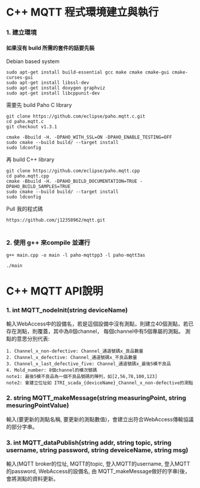 # C++ MQTT 程式環境建立與執行

### 1. 建立環境

#### 如果沒有 build 所需的套件的話要先裝
Debian based system
```
sudo apt-get install build-essential gcc make cmake cmake-gui cmake-curses-gui
sudo apt-get install libssl-dev
sudo apt-get install doxygen graphviz
sudo apt-get install libcppunit-dev
```

需要先 build Paho C library
```
git clone https://github.com/eclipse/paho.mqtt.c.git
cd paho.mqtt.c
git checkout v1.3.1

cmake -Bbuild -H. -DPAHO_WITH_SSL=ON -DPAHO_ENABLE_TESTING=OFF
sudo cmake --build build/ --target install
sudo ldconfig
```

再 build C++ library
```
git clone https://github.com/eclipse/paho.mqtt.cpp
cd paho.mqtt.cpp
cmake -Bbuild -H. -DPAHO_BUILD_DOCUMENTATION=TRUE -DPAHO_BUILD_SAMPLES=TRUE
sudo cmake --build build/ --target install
sudo ldconfig
```

Pull 我的程式碼
```
https://github.com/j12358962/mqtt.git
```

#
### 2. 使用 g++ 來compile 並運行
```
g++ main.cpp -o main -l paho-mqttpp3 -l paho-mqtt3as

./main
```

# C++ MQTT API說明


### 1. int MQTT_nodeInit(string deviceName)

輸入WebAccess中的設備名，若是這個設備中沒有測點，則建立40個測點，若已存在測點，則覆蓋，其中為8個channel， 每個channel中有5個專屬的測點。
測點的意思分別代表:
```
1. Channel_x_non-defective: Channel_通道號碼x_良品數量
2. Channel_x_defective: Channel_通道號碼x_不良品數量
3. Channel_x_last_defective_five: Channel_通道號碼x_最後5模不良品
4. Mold_number: 8個channel的模次號碼
note1: 最後5模不良品為一個不良品號碼的陣列，如[2,56,78,100,123]
note2: 會建立位址如 ITRI_scada_{deviceName}_Channel_x_non-defective的測點
```

### 2. string MQTT_makeMessage(string measuringPoint, string mesuringPointValue)

輸入(要更新的測點名稱, 要更新的測點數值)，會建立出符合WebAccess傳輸協議的部分字串。

### 3. int MQTT_dataPublish(string addr, string topic, string username, string password, string deveiceName, string msg)

輸入(MQTT broker的位址, MQTT的topic, 登入MQTT的username, 登入MQTT的password, WebAccess的設備名, 由 MQTT_makeMessage做好的字串)後，會將測點的資料更新。
